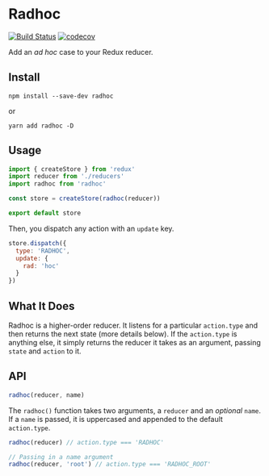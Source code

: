 # Radhoc

[![Build Status](https://travis-ci.org/kyleshevlin/radhoc.svg?branch=master)](https://travis-ci.org/kyleshevlin/radhoc)
[![codecov](https://codecov.io/gh/kyleshevlin/radhoc/branch/master/graph/badge.svg)](https://codecov.io/gh/kyleshevlin/radhoc)

Add an _ad hoc_ case to your Redux reducer.

## Install

```
npm install --save-dev radhoc
```

or

```
yarn add radhoc -D
```

## Usage

```javascript
import { createStore } from 'redux'
import reducer from './reducers'
import radhoc from 'radhoc'

const store = createStore(radhoc(reducer))

export default store
```

Then, you dispatch any action with an `update` key.

```javascript
store.dispatch({
  type: 'RADHOC',
  update: {
    rad: 'hoc'
  }
})
```

## What It Does

Radhoc is a higher-order reducer. It listens for a particular `action.type` and then returns the next state (more details below). If the `action.type` is anything else, it simply returns the reducer it takes as an argument, passing `state` and `action` to it.

## API

```javascript
radhoc(reducer, name)
```

The `radhoc()` function takes two arguments, a `reducer` and an _optional_ `name`. If a `name` is passed, it is uppercased and appended to the default `action.type`.

```javascript
radhoc(reducer) // action.type === 'RADHOC'

// Passing in a name argument
radhoc(reducer, 'root') // action.type === 'RADHOC_ROOT'
```
